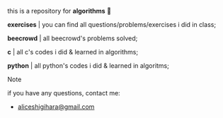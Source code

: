 this is a repository for **algorithms** 💾


**exercises** | you can find all questions/problems/exercises i did in class;</br>

**beecrowd** | all beecrowd's problems solved;</br>

**c** | all c's codes i did & learned in algorithms;</br>

**python** | all python's codes i did & learned in algoritms; </br>

> [!NOTE]
if you have any questions, contact me:
- aliceshigihara@gmail.com
